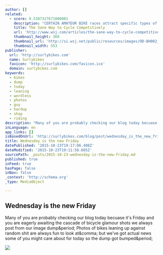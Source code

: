 ```yaml
---
author: []
related:
  - score: 0.5387327671000001
    description: "CERTAIN AMATEUR BIKE races attract specific types of riders. Take cyclosportives, competitive rides over the same terrain as races like the Tour de France course. Maybe it's the expense of traveling, with bike in tow, to Europe during the high season, when the most popular cyclosportives are held."
    title: The Sane Way to Cycle Competitively
    url: 'http://www.wsj.com/articles/the-sane-way-to-cycle-competitively-1437068177'
    thumbnail_height: 369
    thumbnail_url: 'http://si.wsj.net/public/resources/images/OD-BH002_BIKING_G_20150716114917.jpg'
    thumbnail_width: 553
publisher:
  url: 'http://surlybikes.com'
  name: Surlybikes
  favicon: 'http://surlybikes.com/favicon.ico'
  domain: surlybikes.com
keywords:
  - bikes
  - dump
  - today
  - leaning
  - wordless
  - photos
  - guy
  - hardup
  - shop
  - riding
description: "Many of you are probably checking our blog today becuase it's Friday and you are eagerly awaiting the cascade of bicycle glamour shots we always post from our image dump. Photos of bikes leaning up against random shit are always fun to look at, but we've got actual news some of you might care about for today so the dump got bumped."
inLanguage: en
app_links: []
isBasedOnUrl: 'http://surlybikes.com/blog/post/wednesday_is_the_new_frirday'
title: Wednesday is the new Friday
datePublished: '2015-10-23T19:17:06.408Z'
dateModified: '2015-10-23T19:11:58.685Z'
sourcePath: _posts/2015-10-23-wednesday-is-the-new-friday.md
published: true
inFeed: true
hasPage: false
inNav: false
_context: 'http://schema.org'
_type: MediaObject

---
```

<article style=""><h1>Wednesday is the new Friday</h1><p>Many of you are probably checking our blog today becuase it's Friday and you are eagerly awaiting the cascade of bicycle glamour shots we always post from our image dump&amp;period; Photos of bikes leaning up against random shit are always fun to look at&amp;comma; but we've got actual news some of you might care about for today so the dump got bumped&amp;period;</p><img src="http://surlybikes.com//uploads/blog/0Y9B2605.jpg" /></article>